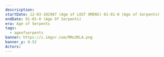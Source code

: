 ```yaml
---
descricption: 
startDate: 12-03-102987 (Age of LOST OMENS) 01-01-0 (Age of Serpents)
endDate: 01-01-0 (Age Of Serpents)
era: Age of Serpents
tags:
  - ageofserpents
banner: https://i.imgur.com/RMu3RLA.png
banner_y: 0.52
Actors:
---
```

